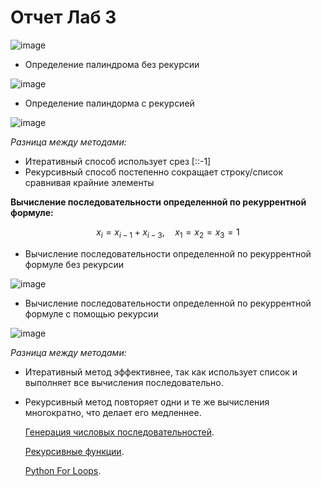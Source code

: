 # Отчет Лаб 3



![image](https://github.com/user-attachments/assets/528f8f92-7920-4ef5-8bc5-bca0d329466f)



- Определение палиндрома без рекурсии

![image](https://github.com/user-attachments/assets/a1844814-856a-4377-93ba-c9278abc879d)


- Определение палиндорма с рекурсией

![image](https://github.com/user-attachments/assets/44c46c77-a25b-4008-ad30-d26b7e4bbba8)


*Разница между методами:*
- Итеративный способ использует срез [::-1]
- Рекурсивный способ постепенно сокращает строку/список сравнивая крайние элементы







**Вычисление последовательности определенной по рекуррентной формуле:**

 $$ x_i = x_{i-1} + x_{i-3}, \quad x_1 = x_2 = x_3 = 1 $$ 


- Вычисление последовательности определенной по рекуррентной формуле без рекурсии

![image](https://github.com/user-attachments/assets/4fb04c63-a83c-4f2e-8563-300c9c635a5a)



- Вычисление последовательности определенной по рекуррентной формуле с помощью рекурсии

![image](https://github.com/user-attachments/assets/30121089-2a55-4df1-887e-ad27d42796d1)


*Разница между методами:*

- Итеративный метод эффективнее, так как использует список и выполняет все вычисления последовательно.
  
- Рекурсивный метод повторяет одни и те же вычисления многократно, что делает его медленнее.







  [Генерация числовых последовательностей](https://docs.python.org/3/tutorial/datastructures.html#more-on-lists).

  [Рекурсивные функции](https://proglib.io/p/samouchitel-po-python-dlya-nachinayushchih-chast-13-rekursivnye-funkcii-2023-01-23).

  [ Python For Loops](https://docs.python.org/3/tutorial/controlflow.html#for-statements).





